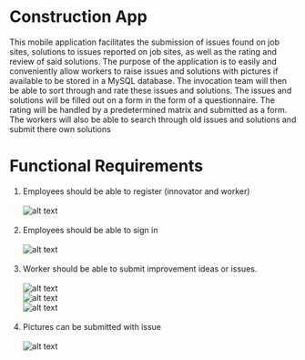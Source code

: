 # Construction App
This mobile application facilitates the submission of issues found on job sites, solutions to issues reported on job sites, as well as the rating and review of said solutions. The purpose of the application is to easily and conveniently allow workers to raise issues and solutions with pictures if available to be stored in a MySQL database. The invocation team will then be able to sort through and rate these issues and solutions. The issues and solutions will be filled out on a form in the form of a questionnaire. The rating will be handled by a predetermined matrix and submitted as a form. The workers will also be able to search through old issues and solutions and submit there own solutions


# Functional Requirements
1. Employees should be able to register (innovator and worker)<br /> <br />
![alt text](https://github.com/humbleguidant/ConstructionApp/blob/master/zublinAppPhotos/register.PNG?raw=true) <br /> <br />
2. Employees should be able to sign in <br /> <br />
![alt text](https://github.com/humbleguidant/ConstructionApp/blob/master/zublinAppPhotos/login.PNG?raw=true) <br /> <br />
3. Worker should be able to submit improvement ideas or issues. <br /> <br />
![alt text](https://github.com/humbleguidant/ConstructionApp/blob/master/zublinAppPhotos/suggForm1.PNG?raw=true) <br />
![alt text](https://github.com/humbleguidant/ConstructionApp/blob/master/zublinAppPhotos/suggForm2.PNG?raw=true) <br />
![alt text](https://github.com/humbleguidant/ConstructionApp/blob/master/zublinAppPhotos/suggForm3.PNG?raw=true) <br /> <br />
4. Pictures can be submitted with issue <br /> <br/>
![alt text](https://github.com/humbleguidant/ConstructionApp/blob/master/zublinAppPhotos/suggForm4.PNG?raw=true) <br /> <br />
 
 

